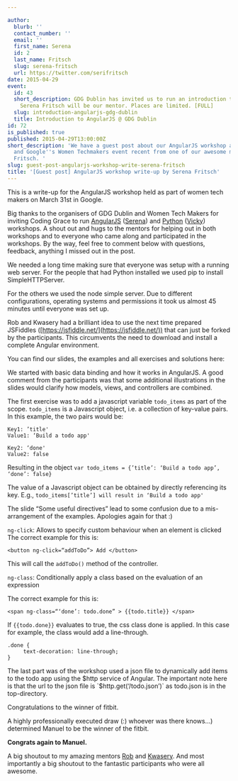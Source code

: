 ```yaml
---

author:
  blurb: ''
  contact_number: ''
  email: ''
  first_name: Serena
  id: 2
  last_name: Fritsch
  slug: serena-fritsch
  url: https://twitter.com/serifritsch
date: 2015-04-29
event:
  id: 43
  short_description: GDG Dublin has invited us to run an introduction to AngularJS.
    Serena Fritsch will be our mentor. Places are limited. [FULL]
  slug: introduction-angularjs-gdg-dublin
  title: Introduction to AngularJS @ GDG Dublin
id: 72
is_published: true
published: 2015-04-29T13:00:00Z
short_description: 'We have a guest post about our AngularJS workshop at GDG Dublin
  and Google''s Women Techmakers event recent from one of our awesome mentors, Serena
  Fritsch. '
slug: guest-post-angularjs-workshop-write-serena-fritsch
title: '[Guest post] AngularJS workshop write-up by Serena Fritsch'
---
```


This is a write-up for the AngularJS workshop held as part of women tech makers on March 31st in Google.

Big thanks to the organisers of GDG Dublin and Women Tech Makers for inviting Coding Grace to run [AngularJS](http://www.codinggrace.com/events/introduction-angularjs-gdg-dublin/43/) ([Serena](https://www.linkedin.com/in/serenafritsch)) and [Python](http://www.codinggrace.com/events/learn-python-making-text-based-adventure-game-gdg-/42/) ([Vicky](https://twitter.com/whykay)) workshops. A shout out and hugs to the mentors for helping out in both workshops and to everyone who came along and participated in the workshops. By the way, feel free to comment below with questions, feedback, anything I missed out in the post.

We needed a long time making sure that everyone was setup with a running web server. For the people that had Python installed we used pip to install SimpleHTTPServer.

For the others we used the node simple server. 
Due to different configurations, operating systems and permissions it took us almost 45 minutes until everyone was set up.

Rob and Kwasery had a brilliant idea to use the next time prepared JSFiddles ([https://jsfiddle.net/](https://jsfiddle.net/)) that can just be forked by the participants. This circumvents the need to download and install a complete Angular environment.

You can find our slides, the examples and all exercises and solutions here:

We started with basic data binding and how it works in AngularJS. A good comment from the participants was that  some additional illustrations in the slides would clarify how models, views, and controllers are combined.

The first exercise was to add a javascript variable `todo_items` as part of the scope. `todo_items` is a Javascript object, i.e. a collection of key-value pairs. In this example, the two pairs would be:

	Key1: ’title'
	Value1: ‘Build a todo app'

	Key2: ‘done'
	Value2: false

Resulting in the object `var todo_items = {’title’: ‘Build a todo app’, ‘done’: false}`

The value of a Javascript object can be obtained by directly referencing its key. E.g., `todo_items[’title’] will result in ‘Build a todo app'`

The slide “Some useful directives” lead to some confusion due to a mis-arrangement of the examples. Apologies again for that :)

`ng-click`: Allows to specify custom behaviour when an element is clicked
The correct example for this is:

	<button ng-click=“addToDo”> Add </button>

This will call the `addToDo()` method of the controller.

`ng-class`: Conditionally apply a class based on the evaluation of an expression

The correct example for this is:

	<span ng-class=“‘done’: todo.done” > {{todo.title}} </span>

If `{{todo.done}}` evaluates to true, the css class done is applied. In this case for example, the class would add a line-through.

	.done {
	     text-decoration: line-through;
	}  


The last part was of the workshop used a json file to dynamically add items to the todo app using the $http service of Angular.
The important note here is that the url to the json file is `$http.get(‘/todo.json’)` as todo.json is in the top-directory.

Congratulations to the winner of fitbit.

A highly professionally executed draw (:) whoever was there knows…) determined Manuel to be the winner of the fitbit. 

**Congrats again to Manuel.**

A big shoutout to my amazing mentors [Rob](https://twitter.com/robertcampion) and [Kwasery](https://twitter.com/code_epic).
And most importantly a big shoutout to the fantastic participants who were all awesome.